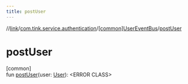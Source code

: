 ```yaml
---
title: postUser
---
```

//[link](../../../index.html)/[com.tink.service.authentication](../index.html)/[[common]UserEventBus](index.html)/[postUser](post-user.html)



# postUser



[common]\
fun [postUser](post-user.html)(user: [User](../../com.tink.model.user/[common]-user/index.html)): &lt;ERROR CLASS&gt;




